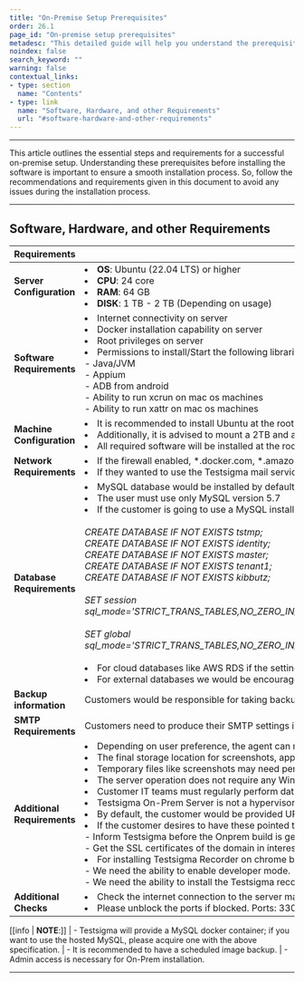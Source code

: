 ```yaml
---
title: "On-Premise Setup Prerequisites"
order: 26.1
page_id: "On-premise setup prerequisites"
metadesc: "This detailed guide will help you understand the prerequisites for Testsigma On-premise setup  | Know these details before installing Testsigma On-premise setup"
noindex: false
search_keyword: ""
warning: false
contextual_links:
- type: section
  name: "Contents"
- type: link
  name: "Software, Hardware, and other Requirements"
  url: "#software-hardware-and-other-requirements"
---
```


---


This article outlines the essential steps and requirements for a successful on-premise setup. Understanding these prerequisites before installing the software is important to ensure a smooth installation process. So, follow the recommendations and requirements given in this document to avoid any issues during the installation process.


---



## **Software, Hardware, and other Requirements**


|**Requirements**|**Details**|
|---|---|
|**Server Configuration**|<li> **OS**: Ubuntu (22.04 LTS) or higher<br> <li> **CPU**: 24 core<br> <li> **RAM**: 64 GB<br> <li> **DISK**: 1 TB - 2 TB (Depending on usage)|
|**Software Requirements**|<li> Internet connectivity on server<br> <li>Docker installation capability on server<br> <li>Root privileges on server<br> <li>Permissions to install/Start the following libraries/executables on customer employee machines:<br>   - Java/JVM<br>      - Appium <br>    - ADB from android<br>    - Ability to run xcrun on mac os machines<br>    - Ability to run xattr on mac os machines|
|**Machine Configuration**|<li> It is recommended to install Ubuntu at the root with a 256GB machine.<br> <li> Additionally, it is advised to mount a 2TB and above (based on the usage) hard disk for storage.<br> <li> All required software will be installed at the root, and storage configurations will be set to utilize the mounted disk.|
|**Network Requirements**| <li> If the firewall enabled, *.docker.com, *.amazon.com, *.amazonaws.com, *.maven.org, these should be whitelisted.<br> <li> If they wanted to use the Testsigma mail service, *.sendgrid.com needs to be whitelisted. |
|**Database Requirements**|<li>MySQL database would be installed by default.<br> <li> The user must use only MySQL version 5.7<br> <li> If the customer is going to use a MySQL installation, then we need to install the following commands to setup DB: <br> <br>*CREATE DATABASE IF NOT EXISTS tstmp;* <br>*CREATE DATABASE IF NOT EXISTS identity;* <br> *CREATE DATABASE IF NOT EXISTS master;* <br> *CREATE DATABASE IF NOT EXISTS tenant1;* <br> *CREATE DATABASE IF NOT EXISTS kibbutz;* <br> <br>*SET session sql_mode='STRICT_TRANS_TABLES,NO_ZERO_IN_DATE,NO_ZERO_DATE,ERROR_FOR_DIVISION_BY_ZERO,NO_AUTO_CREATE_USER,NO_ENGINE_SUBSTITUTION';* <br> <br> *SET global sql_mode='STRICT_TRANS_TABLES,NO_ZERO_IN_DATE,NO_ZERO_DATE,ERROR_FOR_DIVISION_BY_ZERO,NO_AUTO_CREATE_USER,NO_ENGINE_SUBSTITUTION';*<br> <br> <li>For cloud databases like AWS RDS if the setting of sql_mode is not allowed the provider-specific option can be used like AWS RDS parameter groups. <br> <li> For external databases we would be encouraged to have disk space of 512GB - 1TB depending on customer usage.|
|**Backup information**|Customers would be responsible for taking backup of the Database.|
|**SMTP Requirements**|Customers need to produce their SMTP settings in case they desire to use their internal SMTP instead of Testsigma SMTP servers.|
|**Additional Requirements**|<li> Depending on user preference, the agent can run on Linux, Windows, or Mac machines.<br> <li> The final storage location for screenshots, apps, and other permanent files is the host server where Testsigma containers run.<br> <li> Temporary files like screenshots may need periodic cleaning depending on usage and disk space availability.<br> <li> The server operation does not require any Windows machines.<br> <li> Customer IT teams must regularly perform data backups through regular disk or specific data folder backups.<br> <li> Testsigma On-Prem Server is not a hypervisor-based installation.<br> <li> By default, the customer would be provided URLs ending with testsigmaprivate.com (like https://cutomername.testsigmaprivate.com)<br> <li> If the customer desires to have these pointed to their domain name (like customername.com), then we need the following:<br> - Inform Testsigma before the Onprem build is generated.<br> - Get the SSL certificates of the domain in interest and copy them to the server where installation would happen.<br> <li>For installing Testsigma Recorder on chrome browsers,<br> - We need the ability to enable developer mode.<br> - We need the ability to install the Testsigma recorder in unpacked mode.|
|**Additional Checks**| <li> Check the internet connection to the server machine.<br> <li> Please unblock the ports if blocked. Ports: 3306, 7010, 8080, 8082, 8084, 9090, 9095, 9096, 9097, 4200, 4201, 4203, 4210, 4211, 4220, 4230.|

[[info | **NOTE**:]]
| - Testsigma will provide a MySQL docker container; if you want to use the hosted MySQL, please acquire one with the above specification.
| - It is recommended to have a scheduled image backup. 
| - Admin access is necessary for On-Prem installation.



---